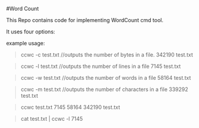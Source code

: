 #Word Count


This Repo contains code for implementing WordCount cmd tool.

It uses four options:

example usage:

>ccwc -c test.txt //outputs the number of bytes in a file.
  342190 test.txt


>ccwc -l test.txt //outputs the number of lines in a file
    7145 test.txt


>ccwc -w test.txt //outputs the number of words in a file
   58164 test.txt


>ccwc -m test.txt //outputs the number of characters in a file
  339292 test.txt


>ccwc test.txt
    7145   58164  342190 test.txt


>cat test.txt | ccwc -l
    7145

